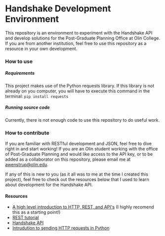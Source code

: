 # Handshake Development Environment
This repository is an environment to experiment with the Handshake API and develop solutions for the Post-Graduate Planning Office at Olin College. If you are from another institution, feel free to use this repository as a resource in your own development.

### How to use

##### Requirements
This project makes use of the Python requests library. If this library is not already on you computer, you will have to execute this command in the terminal:
`pip install requests`

##### Running source code
Currently, there is not enough code to use this repository to do useful work.

### How to contribute
If you are familiar with RESTful development and JSON, feel free to dive right in and start working! If you are an Olin student working with the office of Post-Graduate Planning and would like access to the API key, or to be added as a collaborator on this repository, please email me at awenstrup@olin.edu.

If any of this is new to you (as it all was to me at the time I created this project), feel free to check out the resources below that I used to learn about development for the Handshake API.

#### Resources
- [A high level introduction to HTTP, REST, and API's](https://restful.io/an-introduction-to-api-s-cee90581ca1b) (I highly recomend this as a starting point!)
- [REST tutorial](https://www.tutorialspoint.com/restful/restful_introduction.htm)
- [Handshake API](https://documentation.joinhandshake.com/reference#introduction)
- [Intrudution to sending HTTP requests in Python](https://www.geeksforgeeks.org/get-post-requests-using-python/)

